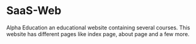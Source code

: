 # SaaS-Web
Alpha Education 
an educational website containing several courses. 
This website has different pages like index page, about page and a few more. 
